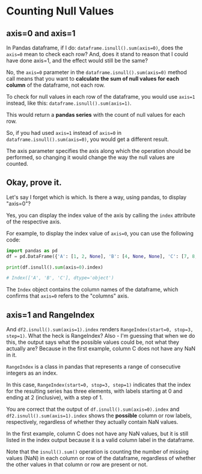 # Counting Null Values

## axis=0 and axis=1

In Pandas dataframe, if I do: `dataframe.isnull().sum(axis=0)`, does the `axis=0` mean to check each row?  And, does it stand to reason that I could have done axis=1, and the effect would still be the same?

No, the `axis=0` parameter in the `dataframe.isnull().sum(axis=0)` method call means that you want to **calculate the sum of null values for each column** of the dataframe, not each row.

To check for null values in each row of the dataframe, you would use `axis=1` instead, like this: `dataframe.isnull().sum(axis=1)`.

This would return a **pandas series** with the count of null values for each row.

So, if you had used `axis=1` instead of `axis=0` in `dataframe.isnull().sum(axis=0)`, you would get a different result.

The axis parameter specifies the axis along which the operation should be performed, so changing it would change the way the null values are counted.

## Okay, prove it.

Let's say I forget which is which.  Is there a way, using pandas, to display "axis=0"?

Yes, you can display the index value of the axis by calling the `index` attribute of the respective axis.

For example, to display the index value of `axis=0`, you can use the following code:

```python
import pandas as pd
df = pd.DataFrame({'A': [1, 2, None], 'B': [4, None, None], 'C': [7, 8, 9]})

print(df.isnull().sum(axis=0).index)

# Index(['A', 'B', 'C'], dtype='object')
```

The `Index` object contains the column names of the dataframe, which confirms that `axis=0` refers to the "columns" axis.

## axis=1 and RangeIndex

And `df2.isnull().sum(axis=1).index` renders `RangeIndex(start=0, stop=3, step=1)`.  What the heck is RangeIndex?  Also - I'm guessing that when we do this, the output says what the possible values could be, not what they actually are?  Because in the first example, column C does not have any NaN in it.

`RangeIndex` is a class in pandas that represents a range of consecutive integers as an index.

In this case, `RangeIndex(start=0, stop=3, step=1)` indicates that the index for the resulting series has three elements, with labels starting at 0 and ending at 2 (inclusive), with a step of 1.

You are correct that the output of `df.isnull().sum(axis=0).index` and `df2.isnull().sum(axis=1).index` shows the **possible** column or row labels, respectively, regardless of whether they actually contain NaN values.

In the first example, column C does not have any NaN values, but it is still listed in the index output because it is a valid column label in the dataframe.

Note that the `isnull().sum()` operation is counting the number of missing values (NaN) in each column or row of the dataframe, regardless of whether the other values in that column or row are present or not.
